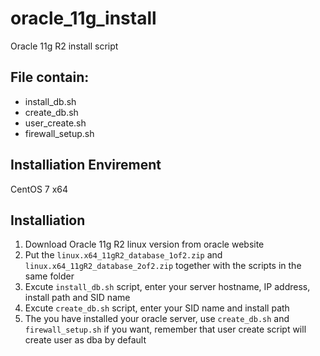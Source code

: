 # oracle_11g_install
Oracle 11g R2 install script

File contain:
---
* install_db.sh
* create_db.sh
* user_create.sh
* firewall_setup.sh

Installiation Envirement
---
CentOS 7 x64

Installiation
---
1. Download Oracle 11g R2 linux version from oracle website
2. Put the `linux.x64_11gR2_database_1of2.zip` and `linux.x64_11gR2_database_2of2.zip` together with the scripts in the same folder
3. Excute `install_db.sh` script, enter your server hostname, IP address, install path and SID name
4. Excute `create_db.sh` script, enter your SID name and install path
5. The you have installed your oracle server, use `create_db.sh` and `firewall_setup.sh` if you want, remember that user create script will create user as dba by default
